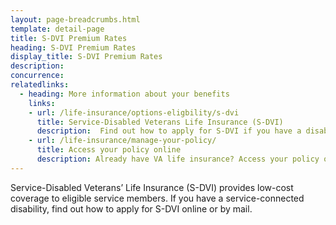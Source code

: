 ```yaml
---
layout: page-breadcrumbs.html
template: detail-page
title: S-DVI Premium Rates
heading: S-DVI Premium Rates
display_title: S-DVI Premium Rates
description: 
concurrence:
relatedlinks:
  - heading: More information about your benefits
    links:
    - url: /life-insurance/options-eligbility/s-dvi
      title: Service-Disabled Veterans Life Insurance (S-DVI)
      description:  Find out how to apply for S-DVI if you have a disability that we’ve concluded was caused—or made worse—by your active service.
    - url: /life-insurance/manage-your-policy/
      title: Access your policy online
      description: Already have VA life insurance? Access your policy online.
---
```


<div class="va-introtext">

Service-Disabled Veterans’ Life Insurance (S-DVI) provides low-cost coverage to eligible service members. If you have a service-connected disability, find out how to apply for S-DVI online or by mail. 

</div>
